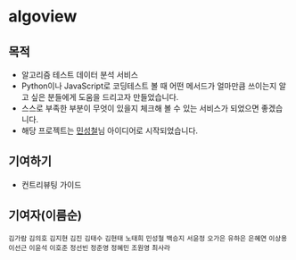 # algoview

## 목적

- 알고리즘 테스트 데이터 분석 서비스
- Python이나 JavaScript로 코딩테스트 볼 때 어떤 메서드가 얼마만큼 쓰이는지 알고 싶은 분들에게 도움을 드리고자 만들었습니다.
- 스스로 부족한 부분이 무엇이 있을지 체크해 볼 수 있는 서비스가 되었으면 좋겠습니다.
- 해당 프로젝트는 [민성철](https://github.com/AMinSC/frequency_of_use_of_built-in_function)님 아이디어로 시작되었습니다.

## 기여하기

- 컨트리뷰팅 가이드

## 기여자(이름순)

`김가람` `김의호` `김지현` `김진` `김태수` `김현태` `노태희` `민성철` `백승지` `서윤정` `오가은` `유하은` `은혜연` `이상용` `이선근` `이윤석` `이호준` `정선빈` `정준영` `정혜민` `조원영` `최사라` 
